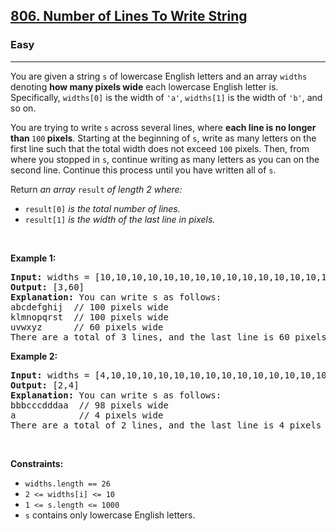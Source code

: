 <h2><a href="https://leetcode.com/problems/number-of-lines-to-write-string/">806. Number of Lines To Write String</a></h2><h3>Easy</h3><hr><div style="user-select: auto;"><p style="user-select: auto;">You are given a string <code style="user-select: auto;">s</code> of lowercase English letters and an array <code style="user-select: auto;">widths</code> denoting <strong style="user-select: auto;">how many pixels wide</strong> each lowercase English letter is. Specifically, <code style="user-select: auto;">widths[0]</code> is the width of <code style="user-select: auto;">'a'</code>, <code style="user-select: auto;">widths[1]</code> is the width of <code style="user-select: auto;">'b'</code>, and so on.</p>

<p style="user-select: auto;">You are trying to write <code style="user-select: auto;">s</code> across several lines, where <strong style="user-select: auto;">each line is no longer than </strong><code style="user-select: auto;">100</code><strong style="user-select: auto;"> pixels</strong>. Starting at the beginning of <code style="user-select: auto;">s</code>, write as many letters on the first line such that the total width does not exceed <code style="user-select: auto;">100</code> pixels. Then, from where you stopped in <code style="user-select: auto;">s</code>, continue writing as many letters as you can on the second line. Continue this process until you have written all of <code style="user-select: auto;">s</code>.</p>

<p style="user-select: auto;">Return <em style="user-select: auto;">an array </em><code style="user-select: auto;">result</code><em style="user-select: auto;"> of length 2 where:</em></p>

<ul style="user-select: auto;">
	<li style="user-select: auto;"><code style="user-select: auto;">result[0]</code><em style="user-select: auto;"> is the total number of lines.</em></li>
	<li style="user-select: auto;"><code style="user-select: auto;">result[1]</code><em style="user-select: auto;"> is the width of the last line in pixels.</em></li>
</ul>

<p style="user-select: auto;">&nbsp;</p>
<p style="user-select: auto;"><strong style="user-select: auto;">Example 1:</strong></p>

<pre style="user-select: auto;"><strong style="user-select: auto;">Input:</strong> widths = [10,10,10,10,10,10,10,10,10,10,10,10,10,10,10,10,10,10,10,10,10,10,10,10,10,10], s = "abcdefghijklmnopqrstuvwxyz"
<strong style="user-select: auto;">Output:</strong> [3,60]
<strong style="user-select: auto;">Explanation:</strong> You can write s as follows:
abcdefghij  // 100 pixels wide
klmnopqrst  // 100 pixels wide
uvwxyz      // 60 pixels wide
There are a total of 3 lines, and the last line is 60 pixels wide.</pre>

<p style="user-select: auto;"><strong style="user-select: auto;">Example 2:</strong></p>

<pre style="user-select: auto;"><strong style="user-select: auto;">Input:</strong> widths = [4,10,10,10,10,10,10,10,10,10,10,10,10,10,10,10,10,10,10,10,10,10,10,10,10,10], s = "bbbcccdddaaa"
<strong style="user-select: auto;">Output:</strong> [2,4]
<strong style="user-select: auto;">Explanation:</strong> You can write s as follows:
bbbcccdddaa  // 98 pixels wide
a            // 4 pixels wide
There are a total of 2 lines, and the last line is 4 pixels wide.</pre>

<p style="user-select: auto;">&nbsp;</p>
<p style="user-select: auto;"><strong style="user-select: auto;">Constraints:</strong></p>

<ul style="user-select: auto;">
	<li style="user-select: auto;"><code style="user-select: auto;">widths.length == 26</code></li>
	<li style="user-select: auto;"><code style="user-select: auto;">2 &lt;= widths[i] &lt;= 10</code></li>
	<li style="user-select: auto;"><code style="user-select: auto;">1 &lt;= s.length &lt;= 1000</code></li>
	<li style="user-select: auto;"><code style="user-select: auto;">s</code> contains only lowercase English letters.</li>
</ul>
</div>
